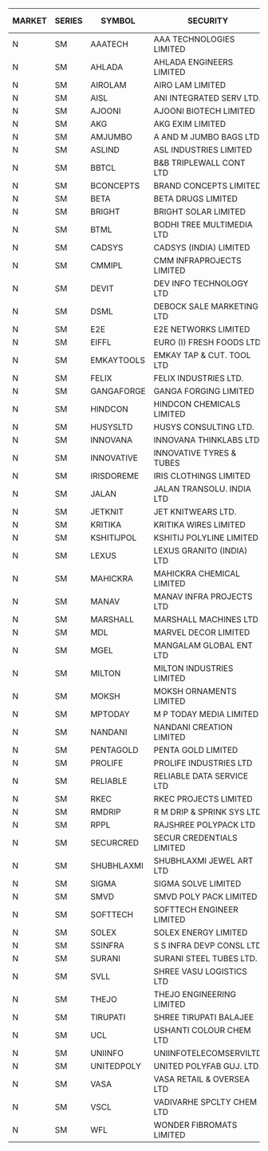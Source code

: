 


| MARKET | SERIES | SYMBOL | SECURITY | PREV CL PR | OPEN PRICE | HIGH PRICE | LOW PRICE | CLOSE PRICE | NET TRDVAL | NET TRDQTY | CORP IND | HI 52 WK | LO 52 WK |
| ----- | ----- | ----- | ----- | ----- | ----- | ----- | ----- | ----- | ----- | ----- | ----- | ----- | ----- |
| N | SM | AAATECH | AAA TECHNOLOGIES LIMITED | 42.50 | 42.55 | 42.55 | 42.50 | 42.50 | 382800.00 | 9000 |  | 48.00 | 42.25 |
| N | SM | AHLADA | AHLADA ENGINEERS LIMITED | 90.90 | 90.90 | 90.90 | 90.90 | 90.90 | 90900.00 | 1000 |  | 93.40 | 36.30 |
| N | SM | AIROLAM | AIRO LAM LIMITED | 26.60 | 21.40 | 28.95 | 21.40 | 25.00 | 303750.00 | 12000 |  | 30.50 | 14.45 |
| N | SM | AISL | ANI INTEGRATED SERV LTD. | 21.10 | 22.15 | 22.15 | 22.15 | 22.15 | 79740.00 | 3600 |  | 28.55 | 14.30 |
| N | SM | AJOONI | AJOONI BIOTECH LIMITED | 33.50 | 32.10 | 32.10 | 31.85 | 31.85 | 511600.00 | 16000 |  | 36.50 | 6.35 |
| N | SM | AKG | AKG EXIM LIMITED | 60.00 | 62.30 | 65.90 | 62.00 | 62.10 | 1614720.00 | 25600 |  | 76.50 | 30.00 |
| N | SM | AMJUMBO | A AND M JUMBO BAGS LTD | 11.40 | 10.85 | 11.95 | 10.85 | 11.70 | 545200.00 | 48000 |  | 13.50 | 5.85 |
| N | SM | ASLIND | ASL INDUSTRIES LIMITED | 10.60 | 11.10 | 11.10 | 11.10 | 11.10 | 4839600.00 | 436000 |  | 11.10 | 4.75 |
| N | SM | BBTCL | B&B TRIPLEWALL CONT LTD | 41.00 | 42.00 | 45.10 | 41.70 | 45.10 | 4709400.00 | 108000 |  | 45.10 | 27.20 |
| N | SM | BCONCEPTS | BRAND CONCEPTS LIMITED | 17.60 | 18.45 | 18.45 | 18.45 | 18.45 | 276750.00 | 15000 |  | 28.45 | 13.70 |
| N | SM | BETA | BETA DRUGS LIMITED | 115.95 | 117.00 | 118.95 | 117.00 | 118.95 | 188760.00 | 1600 |  | 140.80 | 37.00 |
| N | SM | BRIGHT | BRIGHT SOLAR LIMITED | 7.70 | 7.70 | 8.05 | 7.70 | 7.95 | 214350.00 | 27000 |  | 15.50 | 4.70 |
| N | SM | BTML | BODHI TREE MULTIMEDIA LTD | 85.00 | 85.00 | 85.00 | 85.00 | 85.00 | 102000.00 | 1200 |  | 96.00 | 74.50 |
| N | SM | CADSYS | CADSYS (INDIA) LIMITED | 25.60 | 24.35 | 26.00 | 24.35 | 26.00 | 152700.00 | 6000 |  | 37.50 | 15.50 |
| N | SM | CMMIPL | CMM INFRAPROJECTS LIMITED | 2.95 | 3.05 | 3.05 | 2.85 | 2.85 | 43350.00 | 15000 |  | 9.25 | 2.25 |
| N | SM | DEVIT | DEV INFO TECHNOLOGY LTD | 138.70 | 137.10 | 137.10 | 137.10 | 137.10 | 205650.00 | 1500 |  | 139.45 | 57.00 |
| N | SM | DSML | DEBOCK SALE MARKETING LTD | 16.90 | 16.10 | 16.10 | 16.10 | 16.10 | 289800.00 | 18000 |  | 21.95 | 3.50 |
| N | SM | E2E | E2E NETWORKS LIMITED | 40.55 | 42.50 | 42.55 | 42.50 | 42.55 | 170100.00 | 4000 |  | 57.95 | 13.30 |
| N | SM | EIFFL | EURO (I) FRESH FOODS LTD | 91.00 | 91.50 | 92.00 | 91.50 | 92.00 | 146800.00 | 1600 |  | 118.90 | 71.00 |
| N | SM | EMKAYTOOLS | EMKAY TAP & CUT. TOOL LTD | 94.10 | 98.80 | 98.80 | 98.80 | 98.80 | 59280.00 | 600 |  | 164.75 | 58.65 |
| N | SM | FELIX | FELIX INDUSTRIES LTD. | 38.00 | 37.00 | 37.00 | 37.00 | 37.00 | 148000.00 | 4000 |  | 40.30 | 10.80 |
| N | SM | GANGAFORGE | GANGA FORGING LIMITED | 20.95 | 20.80 | 21.90 | 20.60 | 21.55 | 2277000.00 | 108000 | XO | 21.90 | 8.70 |
| N | SM | HINDCON | HINDCON CHEMICALS LIMITED | 25.25 | 25.50 | 25.50 | 25.20 | 25.20 | 707000.00 | 28000 |  | 27.00 | 8.05 |
| N | SM | HUSYSLTD | HUSYS CONSULTING LTD. | 96.50 | 96.00 | 101.30 | 96.00 | 96.50 | 781600.00 | 8000 |  | 131.85 | 20.50 |
| N | SM | INNOVANA | INNOVANA THINKLABS LTD. | 85.25 | 81.00 | 82.95 | 81.00 | 82.95 | 163950.00 | 2000 |  | 301.40 | 70.25 |
| N | SM | INNOVATIVE | INNOVATIVE TYRES & TUBES | 9.00 | 9.40 | 9.45 | 9.15 | 9.45 | 197250.00 | 21000 |  | 13.20 | 5.40 |
| N | SM | IRISDOREME | IRIS CLOTHINGS LIMITED | 46.00 | 47.50 | 47.50 | 47.50 | 47.50 | 266000.00 | 5600 |  | 192.00 | 28.50 |
| N | SM | JALAN | JALAN TRANSOLU. INDIA LTD | 2.85 | 2.75 | 2.95 | 2.75 | 2.95 | 17100.00 | 6000 |  | 6.65 | 2.75 |
| N | SM | JETKNIT | JET KNITWEARS LTD. | 19.10 | 19.00 | 19.00 | 19.00 | 19.00 | 427500.00 | 22500 |  | 24.75 | 19.00 |
| N | SM | KRITIKA | KRITIKA WIRES LIMITED | 37.00 | 35.50 | 37.00 | 35.10 | 37.00 | 711200.00 | 20000 |  | 37.50 | 32.00 |
| N | SM | KSHITIJPOL | KSHITIJ POLYLINE LIMITED | 25.25 | 25.00 | 25.20 | 24.90 | 25.10 | 600800.00 | 24000 |  | 34.10 | 19.20 |
| N | SM | LEXUS | LEXUS GRANITO (INDIA) LTD | 20.70 | 21.00 | 21.70 | 21.00 | 21.70 | 215900.00 | 10000 |  | 21.70 | 4.55 |
| N | SM | MAHICKRA | MAHICKRA CHEMICAL LIMITED | 80.00 | 81.00 | 81.30 | 81.00 | 81.00 | 486825.00 | 6000 |  | 93.50 | 70.00 |
| N | SM | MANAV | MANAV INFRA PROJECTS LTD | 4.60 | 4.40 | 4.40 | 4.40 | 4.40 | 17600.00 | 4000 |  | 5.50 | 4.25 |
| N | SM | MARSHALL | MARSHALL MACHINES LTD | 12.85 | 13.45 | 13.45 | 13.45 | 13.45 | 887700.00 | 66000 |  | 20.80 | 4.85 |
| N | SM | MDL | MARVEL DECOR LIMITED | 25.25 | 26.50 | 26.50 | 26.50 | 26.50 | 53000.00 | 2000 |  | 28.20 | 16.50 |
| N | SM | MGEL | MANGALAM GLOBAL ENT LTD | 41.00 | 41.50 | 41.50 | 41.50 | 41.50 | 124500.00 | 3000 |  | 65.10 | 38.00 |
| N | SM | MILTON | MILTON INDUSTRIES LIMITED | 12.00 | 12.10 | 12.50 | 12.10 | 12.40 | 379720.00 | 30800 |  | 16.35 | 7.00 |
| N | SM | MOKSH | MOKSH ORNAMENTS LIMITED | 30.00 | 29.00 | 29.00 | 29.00 | 29.00 | 87000.00 | 3000 |  | 36.25 | 21.00 |
| N | SM | MPTODAY | M P TODAY MEDIA LIMITED | 12.40 | 13.00 | 13.00 | 12.00 | 12.50 | 443000.00 | 36000 |  | 22.35 | 9.70 |
| N | SM | NANDANI | NANDANI CREATION LIMITED | 13.05 | 13.45 | 13.45 | 12.40 | 12.40 | 129250.00 | 10000 |  | 14.00 | 6.20 |
| N | SM | PENTAGOLD | PENTA GOLD LIMITED | 44.35 | 46.50 | 46.50 | 46.50 | 46.50 | 139500.00 | 3000 |  | 46.50 | 15.40 |
| N | SM | PROLIFE | PROLIFE INDUSTRIES LTD | 57.90 | 57.00 | 60.75 | 57.00 | 60.65 | 898800.00 | 15000 |  | 60.75 | 27.35 |
| N | SM | RELIABLE | RELIABLE DATA SERVICE LTD | 25.00 | 25.00 | 25.00 | 25.00 | 25.00 | 480000.00 | 19200 |  | 36.40 | 19.95 |
| N | SM | RKEC | RKEC PROJECTS LIMITED | 36.00 | 39.40 | 42.75 | 37.00 | 40.00 | 2478100.00 | 61000 |  | 65.00 | 26.20 |
| N | SM | RMDRIP | R M DRIP & SPRINK SYS LTD | 46.20 | 52.80 | 52.80 | 49.85 | 49.90 | 1601900.00 | 32000 |  | 63.00 | 14.65 |
| N | SM | RPPL | RAJSHREE POLYPACK LTD | 93.00 | 96.00 | 97.65 | 95.90 | 97.65 | 1940250.00 | 20000 |  | 101.80 | 47.75 |
| N | SM | SECURCRED | SECUR CREDENTIALS LIMITED | 19.35 | 20.30 | 20.30 | 20.30 | 20.30 | 36540.00 | 1800 |  | 33.75 | 12.15 |
| N | SM | SHUBHLAXMI | SHUBHLAXMI JEWEL ART LTD | 15.40 | 16.15 | 16.15 | 16.15 | 16.15 | 48450.00 | 3000 |  | 52.25 | 12.05 |
| N | SM | SIGMA | SIGMA SOLVE LIMITED | 50.00 | 47.00 | 47.00 | 47.00 | 47.00 | 141000.00 | 3000 |  | 53.90 | 45.00 |
| N | SM | SMVD | SMVD POLY PACK LIMITED | 8.60 | 9.00 | 9.00 | 9.00 | 9.00 | 18000.00 | 2000 |  | 12.00 | 6.45 |
| N | SM | SOFTTECH | SOFTTECH ENGINEER LIMITED | 83.55 | 85.95 | 85.95 | 79.65 | 84.85 | 930960.00 | 11200 |  | 88.00 | 32.45 |
| N | SM | SOLEX | SOLEX ENERGY LIMITED | 31.95 | 29.10 | 29.10 | 29.10 | 29.10 | 116400.00 | 4000 |  | 38.00 | 19.20 |
| N | SM | SSINFRA | S S INFRA DEVP CONSL LTD | 8.10 | 8.50 | 8.50 | 8.50 | 8.50 | 127500.00 | 15000 |  | 14.45 | 5.65 |
| N | SM | SURANI | SURANI STEEL TUBES LTD. | 19.80 | 18.85 | 18.85 | 18.85 | 18.85 | 37700.00 | 2000 |  | 34.60 | 18.00 |
| N | SM | SVLL | SHREE VASU LOGISTICS LTD | 90.05 | 90.40 | 90.40 | 90.40 | 90.40 | 90400.00 | 1000 |  | 106.00 | 70.00 |
| N | SM | THEJO | THEJO ENGINEERING LIMITED | 1090.25 | 1055.35 | 1085.00 | 1055.00 | 1080.00 | 640535.00 | 600 |  | 1468.50 | 350.55 |
| N | SM | TIRUPATI | SHREE TIRUPATI BALAJEE | 33.00 | 34.50 | 34.50 | 34.50 | 34.50 | 103500.00 | 3000 |  | 45.00 | 22.40 |
| N | SM | UCL | USHANTI COLOUR CHEM LTD | 28.55 | 25.00 | 32.90 | 25.00 | 32.00 | 353900.00 | 12000 |  | 47.20 | 20.50 |
| N | SM | UNIINFO | UNIINFOTELECOMSERVILTD | 25.20 | 23.95 | 25.00 | 23.95 | 24.95 | 243700.00 | 10000 |  | 32.15 | 7.85 |
| N | SM | UNITEDPOLY | UNITED POLYFAB GUJ. LTD. | 17.90 | 18.75 | 18.75 | 18.75 | 18.75 | 56250.00 | 3000 |  | 18.75 | 5.95 |
| N | SM | VASA | VASA RETAIL & OVERSEA LTD | 5.90 | 5.70 | 5.70 | 5.65 | 5.65 | 45400.00 | 8000 |  | 14.00 | 5.00 |
| N | SM | VSCL | VADIVARHE SPCLTY CHEM LTD | 11.15 | 11.70 | 11.70 | 11.70 | 11.70 | 35100.00 | 3000 |  | 17.80 | 5.85 |
| N | SM | WFL | WONDER FIBROMATS LIMITED | 43.30 | 45.45 | 45.45 | 45.45 | 45.45 | 72720.00 | 1600 |  | 93.95 | 42.70 |



